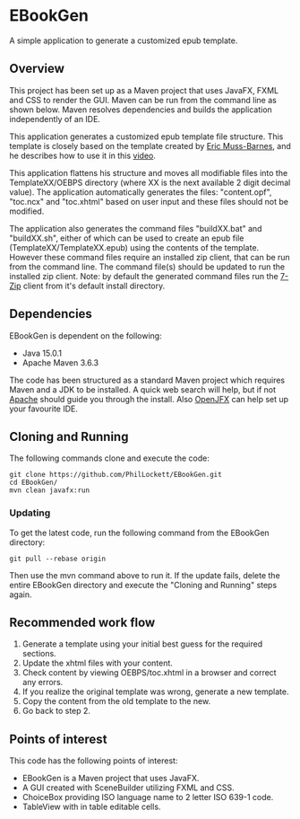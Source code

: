 # EBookGen
A simple application to generate a customized epub template.

## Overview
This project has been set up as a Maven project that uses JavaFX, FXML and 
CSS to render the GUI. Maven can be run from the command line as shown below.
Maven resolves dependencies and builds the application independently of an IDE.

This application generates a customized epub template file structure. This 
template is closely based on the template created by 
[Eric Muss-Barnes](http://www.EricMuss-Barnes.com), and he describes how to 
use it in this [video](https://www.youtube.com/watch?v=EiUMb7bgYeQ&t=2s).

This application flattens his structure and moves all modifiable files into the
TemplateXX/OEBPS directory (where XX is the next available 2 digit decimal 
value). The application automatically generates the files: "content.opf", 
"toc.ncx" and "toc.xhtml" based on user input and these files should not be 
modified.

The application also generates the command files "buildXX.bat" and 
"buildXX.sh", either of which can be used to create an epub file 
(TemplateXX/TemplateXX.epub) using the contents of the template. However these 
command files require an installed zip client, that can be run from the 
command line. The command file(s) should be updated to run the installed zip 
client. Note: by default the generated command files run the 
[7-Zip](https://www.7-zip.org/) client from it's default install directory.

## Dependencies
EBookGen is dependent on the following:

  * Java 15.0.1
  * Apache Maven 3.6.3

The code has been structured as a standard Maven project which requires Maven 
and a JDK to be installed. A quick web search will help, but if not 
[Apache](https://maven.apache.org/install.html) should guide you through the
install. Also [OpenJFX](https://openjfx.io/openjfx-docs/) can help set up your 
favourite IDE.

## Cloning and Running
The following commands clone and execute the code:

    git clone https://github.com/PhilLockett/EBookGen.git
	cd EBookGen/
	mvn clean javafx:run

### Updating
To get the latest code, run the following command from the EBookGen directory:

    git pull --rebase origin

Then use the mvn command above to run it. If the update fails, delete the 
entire EBookGen directory and execute the "Cloning and Running" steps again.

## Recommended work flow

  1. Generate a template using your initial best guess for the required sections.
  2. Update the xhtml files with your content.
  3. Check content by viewing OEBPS/toc.xhtml in a browser and correct any errors.
  4. If you realize the original template was wrong, generate a new template.
  5. Copy the content from the old template to the new.
  6. Go back to step 2.

## Points of interest
This code has the following points of interest:

  * EBookGen is a Maven project that uses JavaFX.
  * A GUI created with SceneBuilder utilizing FXML and CSS.
  * ChoiceBox providing ISO language name to 2 letter ISO 639-1 code.
  * TableView with in table editable cells.
  
